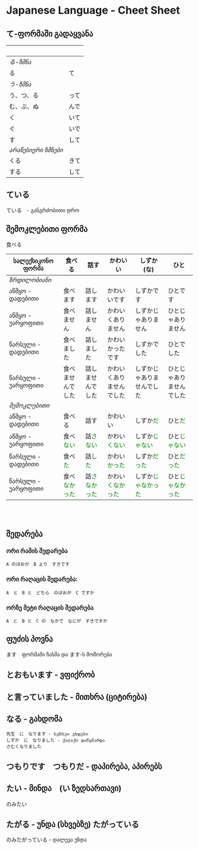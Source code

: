 # Japanese Language - Cheet Sheet

## て-ფორმაში გადაყვანა
|　|　|
|---|---|
|_る-ზმნა_|
|る|て|
|_う-ზმნა_|
|う、つ、る|って|
|む、ぶ、ぬ|んで|
|く|いて|
|ぐ|いで|
|す|して|
|_არაწესიერი ზმნები_|
|くる|きて|
|する|して|


## ている
ている　- განგრძობითი დრო


## შემოკლებითი ფორმა

食べる

|სალექსიკონო ფორმა|食べる|話す|かわいい|しずか (な)|ひと|
|---|---|---|---|---|---|
|_*ზრდილობიანი*_|
|აწმყო - დადებითი|食べます|話します|かわいいです|しずかです|ひとです|
|აწმყო - უარყოფითი|食べません|話しません|かわいくありません|しずかじゃありません|ひとじゃありません|
|წარსული - დადებითი|食べました|話しました|かわいかったです|しずかでした|ひとでした|
|წარსული - უარყოფითი|食べませんでした|話しませんでした|かわいくありませんでした|しずかじゃありませんでした|ひとじゃありませんでした|
|_*შემოკლებითი*_|
|აწმყო - დადებითი|食べる|話す|かわいい|しずか<span style="color:green">だ</span>|ひと<span style="color:green">だ</span>|
|აწმყო - უარყოფითი|食べ<span style="color:green">ない</span>|話<span style="color:green">さない</span>|かわい<span style="color:green">くない</span>|しずか<span style="color:green">じゃない</span>|ひと<span style="color:green">じゃない</span>|
|წარსული - დადებითი|食べ<span style="color:green">た</span>|話<span style="color:green">した</span>|かわい<span style="color:green">かった</span>|しずか<span style="color:green">だった</span>|ひと<span style="color:green">だった</span>|
|წარსული - უარყოფითი|食べ<span style="color:green">なかった</span>|話<span style="color:green">さなかった</span>|かわい<span style="color:green">くなかった</span>|しずか<span style="color:green">じゃなかった</span>|ひと<span style="color:green">じゃなかった</span>|


<br/>
<br/>

## შედარება

### ორი რამის შედარება
```
A のほおが　B より　すきです
```

### ორი რაღაცის შედარება:
```
A　と　B と　どちら　のほおが　C ですか
```


### ორზე მეტი რაღაცის შედარება
```
A　と　B と　C の　なかで　なにが　すきですか
```


## ფუძის პოვნა
ます　ფორმაში ჩასმა და ます-ს მოშორება


## とおもいます - ვფიქრობ

## と言っていました - მითხრა (ციტირება)

## なる - გახდომა
```
先生　に　なります - სენსეი ვხდები
しずか　に　なりました - ქალაქი დაწყნარდა
さむくなりました
```

## つもりです　つもりだ - დაპირება, აპირებს

## たい - მინდა　(い ზედსართავი)
のみたい

## たがる - უნდა (სხვებზე) たがっている

のみたがっている - დალევა უნდა



